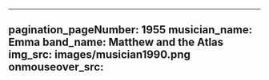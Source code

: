 ------
pagination_pageNumber: 1955
musician_name: Emma
band_name: Matthew and the Atlas
img_src: images/musician1990.png
onmouseover_src: 
------